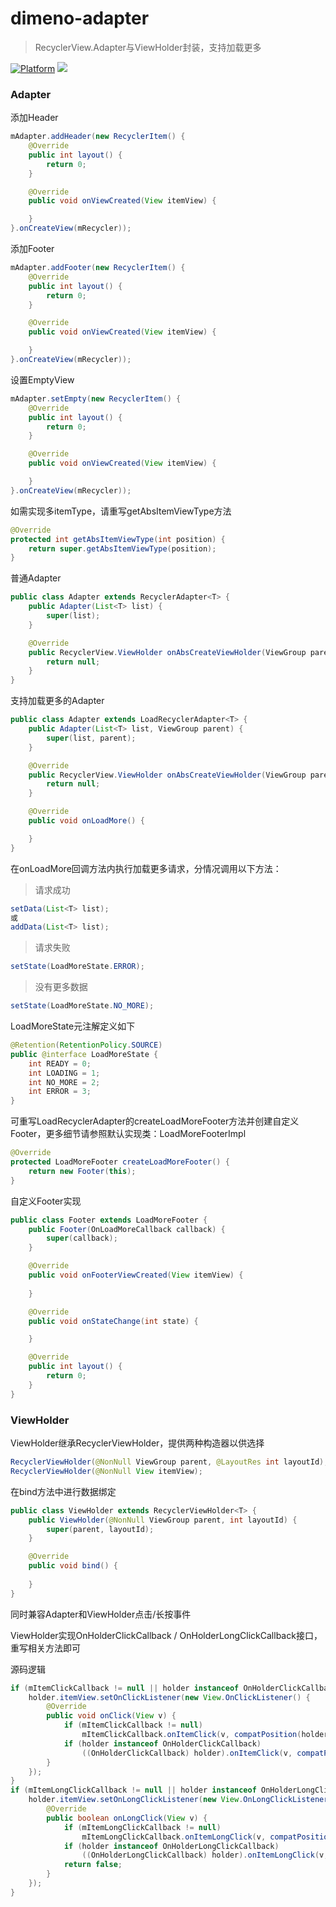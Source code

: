# dimeno-adapter
> RecyclerView.Adapter与ViewHolder封装，支持加载更多

[![Platform](https://img.shields.io/badge/Platform-Android-00CC00.svg?style=flat)](https://www.android.com)
[![](https://jitpack.io/v/dimeno-tech/dimeno-adapter.svg)](https://jitpack.io/#dimeno-tech/dimeno-adapter)
### Adapter

添加Header

``` java
mAdapter.addHeader(new RecyclerItem() {
    @Override
    public int layout() {
        return 0;
    }

    @Override
    public void onViewCreated(View itemView) {

    }
}.onCreateView(mRecycler));
```
添加Footer

``` java
mAdapter.addFooter(new RecyclerItem() {
    @Override
    public int layout() {
        return 0;
    }

    @Override
    public void onViewCreated(View itemView) {

    }
}.onCreateView(mRecycler));
```

设置EmptyView

``` java
mAdapter.setEmpty(new RecyclerItem() {
    @Override
    public int layout() {
        return 0;
    }

    @Override
    public void onViewCreated(View itemView) {

    }
}.onCreateView(mRecycler));
```

如需实现多itemType，请重写getAbsItemViewType方法

``` java
@Override
protected int getAbsItemViewType(int position) {
    return super.getAbsItemViewType(position);
}
```

普通Adapter

``` java
public class Adapter extends RecyclerAdapter<T> {
    public Adapter(List<T> list) {
        super(list);
    }

    @Override
    public RecyclerView.ViewHolder onAbsCreateViewHolder(ViewGroup parent, int viewType) {
        return null;
    }
}
```

支持加载更多的Adapter

``` java
public class Adapter extends LoadRecyclerAdapter<T> {
    public Adapter(List<T> list, ViewGroup parent) {
        super(list, parent);
    }

    @Override
    public RecyclerView.ViewHolder onAbsCreateViewHolder(ViewGroup parent, int viewType) {
        return null;
    }

    @Override
    public void onLoadMore() {

    }
}
```

在onLoadMore回调方法内执行加载更多请求，分情况调用以下方法：  
> 请求成功

``` java
setData(List<T> list);
或
addData(List<T> list);
```

> 请求失败

``` java
setState(LoadMoreState.ERROR);
```

> 没有更多数据

``` java
setState(LoadMoreState.NO_MORE);
```

LoadMoreState元注解定义如下

``` java
@Retention(RetentionPolicy.SOURCE)
public @interface LoadMoreState {
    int READY = 0;
    int LOADING = 1;
    int NO_MORE = 2;
    int ERROR = 3;
}
```

可重写LoadRecyclerAdapter的createLoadMoreFooter方法并创建自定义Footer，更多细节请参照默认实现类：LoadMoreFooterImpl

``` java
@Override
protected LoadMoreFooter createLoadMoreFooter() {
    return new Footer(this);
}
```

自定义Footer实现

``` java
public class Footer extends LoadMoreFooter {
    public Footer(OnLoadMoreCallback callback) {
        super(callback);
    }

    @Override
    public void onFooterViewCreated(View itemView) {
        
    }

    @Override
    public void onStateChange(int state) {

    }

    @Override
    public int layout() {
        return 0;
    }
}
```

### ViewHolder
ViewHolder继承RecyclerViewHolder，提供两种构造器以供选择

``` java
RecyclerViewHolder(@NonNull ViewGroup parent, @LayoutRes int layoutId);
RecyclerViewHolder(@NonNull View itemView);
```

在bind方法中进行数据绑定

``` java
public class ViewHolder extends RecyclerViewHolder<T> {
    public ViewHolder(@NonNull ViewGroup parent, int layoutId) {
        super(parent, layoutId);
    }

    @Override
    public void bind() {
        
    }
}
```

同时兼容Adapter和ViewHolder点击/长按事件

ViewHolder实现OnHolderClickCallback / OnHolderLongClickCallback接口，重写相关方法即可

源码逻辑

``` java
if (mItemClickCallback != null || holder instanceof OnHolderClickCallback) {
    holder.itemView.setOnClickListener(new View.OnClickListener() {
        @Override
        public void onClick(View v) {
            if (mItemClickCallback != null)
                mItemClickCallback.onItemClick(v, compatPosition(holder.getLayoutPosition()));
            if (holder instanceof OnHolderClickCallback)
                ((OnHolderClickCallback) holder).onItemClick(v, compatPosition(holder.getLayoutPosition()));
        }
    });
}
if (mItemLongClickCallback != null || holder instanceof OnHolderLongClickCallback) {
    holder.itemView.setOnLongClickListener(new View.OnLongClickListener() {
        @Override
        public boolean onLongClick(View v) {
            if (mItemLongClickCallback != null)
                mItemLongClickCallback.onItemLongClick(v, compatPosition(holder.getLayoutPosition()));
            if (holder instanceof OnHolderLongClickCallback)
                ((OnHolderLongClickCallback) holder).onItemLongClick(v, compatPosition(holder.getLayoutPosition()));
            return false;
        }
    });
}
```